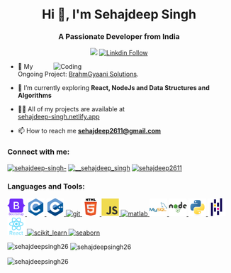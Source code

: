
<h1 align="center">Hi 👋, I'm Sehajdeep Singh</h1>
<h3 align="center">A Passionate Developer from India</h3>
 <p align="center">
    <a href="https://www.codacy.com/manual/dakshkhetan/acm-bvp-website/dashboard?utm_source=github.com&amp;utm_medium=referral&amp;utm_content=dakshkhetan/acm-bvp-website&amp;utm_campaign=Badge_Grade"><img src="https://app.codacy.com/project/badge/Grade/0eb2af24b1fb4d579d39acd20b6416f3"/></a>
    <a href="https://www.linkedin.com/in/sehajdeep-singh-/"><img alt="Linkdin Follow" src="https://img.shields.io/badge/linkedin.com%2Fin%2Fsehajdeep-singh-%2F?style=social&logo=linkdin&label=Follow-%40Sehajdeep&link=https%3A%2F%2Fwww.linkedin.com%2Fin%2Fsehajdeep-singh-%2F"/></a>
 </p>
   
<img align="right" alt="Coding" width="400" src="https://images.unsplash.com/photo-1589561253898-768105ca91a8?ixlib=rb-4.0.3&ixid=M3wxMjA3fDB8MHxzZWFyY2h8N3x8aWRlYXxlbnwwfHwwfHx8MA%3D%3D&auto=format&fit=crop&w=500&q=60">

- 🔭 My Ongoing Project: [BrahmGyaani Solutions](https://brahmgyaani.netlify.app/).

- 🌱 I’m currently exploring **React, NodeJs and Data Structures and Algorithms**

- 👨‍💻 All of my projects are available at <br> [sehajdeep-singh.netlify.app](https://sehajdeep-singh.netlify.app/)

- 📫 How to reach me **sehajdeep2611@gmail.com**

<h3 align="left">Connect with me:</h3>
<p align="left">
<a href="https://linkedin.com/in/sehajdeep-singh-" target="blank"><img align="center" src="https://raw.githubusercontent.com/rahuldkjain/github-profile-readme-generator/master/src/images/icons/Social/linked-in-alt.svg" alt="sehajdeep-singh-" height="30" width="40" /></a>
<a href="https://instagram.com/__sehajdeep_singh" target="blank"><img align="center" src="https://raw.githubusercontent.com/rahuldkjain/github-profile-readme-generator/master/src/images/icons/Social/instagram.svg" alt="__sehajdeep_singh" height="30" width="40" /></a>
<a href="https://www.leetcode.com/sehajdeep2611" target="blank"><img align="center" src="https://raw.githubusercontent.com/rahuldkjain/github-profile-readme-generator/master/src/images/icons/Social/leet-code.svg" alt="sehajdeep2611" height="30" width="40" /></a>
</p>

<h3 align="left">Languages and Tools:</h3>
<p align="left"> <a href="https://getbootstrap.com" target="_blank" rel="noreferrer"> <img src="https://raw.githubusercontent.com/devicons/devicon/master/icons/bootstrap/bootstrap-plain-wordmark.svg" alt="bootstrap" width="40" height="40"/> </a> <a href="https://www.cprogramming.com/" target="_blank" rel="noreferrer"> <img src="https://raw.githubusercontent.com/devicons/devicon/master/icons/c/c-original.svg" alt="c" width="40" height="40"/> </a> <a href="https://www.w3schools.com/cpp/" target="_blank" rel="noreferrer"> <img src="https://raw.githubusercontent.com/devicons/devicon/master/icons/cplusplus/cplusplus-original.svg" alt="cplusplus" width="40" height="40"/> </a> <a href="https://git-scm.com/" target="_blank" rel="noreferrer"> <img src="https://www.vectorlogo.zone/logos/git-scm/git-scm-icon.svg" alt="git" width="40" height="40"/> </a> <a href="https://www.w3.org/html/" target="_blank" rel="noreferrer"> <img src="https://raw.githubusercontent.com/devicons/devicon/master/icons/html5/html5-original-wordmark.svg" alt="html5" width="40" height="40"/> </a> <a href="https://developer.mozilla.org/en-US/docs/Web/JavaScript" target="_blank" rel="noreferrer"> <img src="https://raw.githubusercontent.com/devicons/devicon/master/icons/javascript/javascript-original.svg" alt="javascript" width="40" height="40"/> </a> <a href="https://www.mathworks.com/" target="_blank" rel="noreferrer"> <img src="https://upload.wikimedia.org/wikipedia/commons/2/21/Matlab_Logo.png" alt="matlab" width="40" height="40"/> </a> <a href="https://www.mysql.com/" target="_blank" rel="noreferrer"> <img src="https://raw.githubusercontent.com/devicons/devicon/master/icons/mysql/mysql-original-wordmark.svg" alt="mysql" width="40" height="40"/> </a> <a href="https://nodejs.org" target="_blank" rel="noreferrer"> <img src="https://raw.githubusercontent.com/devicons/devicon/master/icons/nodejs/nodejs-original-wordmark.svg" alt="nodejs" width="40" height="40"/> </a> <a href="https://www.python.org" target="_blank" rel="noreferrer"> <img src="https://raw.githubusercontent.com/devicons/devicon/master/icons/python/python-original.svg" alt="python" width="40" height="40"/> <a href="https://pandas.pydata.org/" target="_blank" rel="noreferrer"> <img src="https://raw.githubusercontent.com/devicons/devicon/2ae2a900d2f041da66e950e4d48052658d850630/icons/pandas/pandas-original.svg" alt="pandas" width="40" height="40"/> </a> <a href="https://reactjs.org/" target="_blank" rel="noreferrer"> <img src="https://raw.githubusercontent.com/devicons/devicon/master/icons/react/react-original-wordmark.svg" alt="react" width="40" height="40"/> </a> <a href="https://scikit-learn.org/" target="_blank" rel="noreferrer"> <img src="https://upload.wikimedia.org/wikipedia/commons/0/05/Scikit_learn_logo_small.svg" alt="scikit_learn" width="40" height="40"/> </a> <a href="https://seaborn.pydata.org/" target="_blank" rel="noreferrer"> <img src="https://seaborn.pydata.org/_images/logo-mark-lightbg.svg" alt="seaborn" width="40" height="40"/> </a> </p>

<p><img align="left" src="https://github-readme-stats.vercel.app/api/top-langs?username=sehajdeepsingh26&show_icons=true&locale=en&layout=compact" alt="sehajdeepsingh26" /></p>

<p>&nbsp;<img align="center" src="https://github-readme-stats.vercel.app/api?username=sehajdeepsingh26&show_icons=true&locale=en" alt="sehajdeepsingh26" /></p>

<p><img align="center" src="https://github-readme-streak-stats.herokuapp.com/?user=sehajdeepsingh26&" alt="sehajdeepsingh26" /></p>


